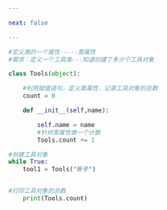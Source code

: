 ```yaml
---

next: false

---
```




<BlogInfo id="943" title="12.类属性" author="白日梦想猿" pv=0 read_times=0 pre_cost_time="0分14秒" category="面向对象的特性" tag_list="['面向对象的特性']" create_time="2020.03.05 17:18:37" update_time="2020.03.09 14:05:06" />

```python
#定义类的一个属性-----类属性
#需求：定义一个工具类---知道创建了多少个工具对象

class Tools(object):

    #利用赋值语句，定义类属性，记录工具对象的总数
    count = 0

    def __init__(self,name):

        self.name = name
        #针对类属性做一个计数
        Tools.count += 1

#创建工具对象
while True:
    tool1 = Tools("斧子")


#打印工具对象的总数
    print(Tools.count)

```



<ActionBox />
